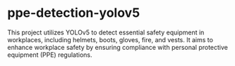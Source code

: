 # ppe-detection-yolov5
This project utilizes YOLOv5 to detect essential safety equipment in workplaces, including helmets, boots, gloves, fire, and vests. It aims to enhance workplace safety by ensuring compliance with personal protective equipment (PPE) regulations.
